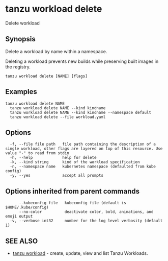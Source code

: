 # tanzu workload delete

Delete workload

## Synopsis

Delete a workload by name within a namespace.

Deleting a workload prevents new builds while preserving built images in the
registry.

```console
tanzu workload delete [NAME] [flags]
```

## Examples

```console
tanzu workload delete NAME
  tanzu workload delete NAME --kind kindname
  tanzu workload delete NAME --kind kindname --namespace default
  tanzu workload delete --file workload.yaml
```

## Options

```console
  -f, --file file path   file path containing the description of a single workload, other flags are layered on top of this resource. Use value "-" to read from stdin
  -h, --help             help for delete
  -k, --kind string      kind of the workload specification
  -n, --namespace name   kubernetes namespace (defaulted from kube config)
  -y, --yes              accept all prompts
```

## Options inherited from parent commands

```console
      --kubeconfig file   kubeconfig file (default is $HOME/.kube/config)
      --no-color          deactivate color, bold, animations, and emoji output
  -v, --verbose int32     number for the log level verbosity (default 1)
```

## SEE ALSO

* [tanzu workload](tanzu_workload.hbs.md)	 - create, update, view and list Tanzu Workloads.

